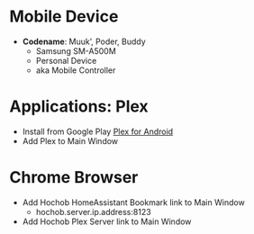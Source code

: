 # Mobile Device

- __Codename__:  Muuk’, Poder, Buddy
  - Samsung SM-A500M
  - Personal Device
  - aka Mobile Controller

# Applications: Plex

- Install from Google  Play [Plex for Android](https://play.google.com/store/apps/details?id=com.plexapp.android)
- Add Plex to Main Window

# Chrome Browser

- Add Hochob HomeAssistant Bookmark link to Main Window
  - hochob.server.ip.address:8123
- Add Hochob Plex Server link to Main Window
